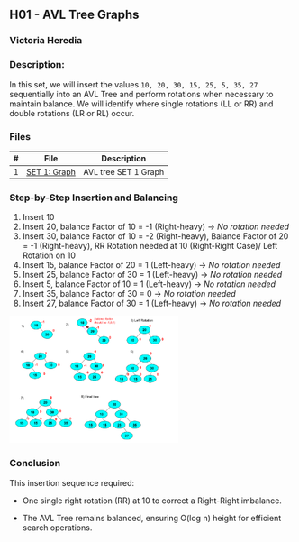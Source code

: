 ## H01 - AVL Tree Graphs
### Victoria Heredia
### Description:
In this set, we will insert the values `10, 20, 30, 15, 25, 5, 35, 27` sequentially into an AVL Tree and perform rotations when necessary to maintain balance. We will identify where single rotations (LL or RR) and double rotations (LR or RL) occur.



### Files

|   #   | File             | Description                                        |
| :---: | ---------------- | -------------------------------------------------- |
|   1   | [SET 1: Graph](./AVL_TREE_SET1.png) | AVL tree SET 1 Graph            |


### Step-by-Step Insertion and Balancing
1. Insert 10
2. Insert 20, balance Factor of 10 = -1 (Right-heavy) → *No rotation needed*
3. Insert 30, balance Factor of 10 = -2 (Right-heavy), Balance Factor of 20 = -1 (Right-heavy), RR Rotation needed at 10 (Right-Right Case)/ Left Rotation on 10
4. Insert 15, balance Factor of 20 = 1 (Left-heavy) → *No rotation needed*
5. Insert 25, balance Factor of 30 = 1 (Left-heavy) → *No rotation needed*
6. Insert 5, balance Factor of 10 = 1 (Left-heavy) → *No rotation needed*
7. Insert 35, balance Factor of 30 = 0 → *No rotation needed*
8. Insert 27, balance Factor of 30 = 1 (Left-heavy) → *No rotation needed*

<img src=AVL_TREE_SET1.png width=300>

### Conclusion
This insertion sequence required:

- One single right rotation (RR) at 10 to correct a Right-Right imbalance.

- The AVL Tree remains balanced, ensuring O(log n) height for efficient search operations.